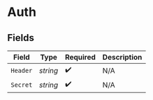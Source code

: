 # Auth


## Fields

| Field              | Type               | Required           | Description        |
| ------------------ | ------------------ | ------------------ | ------------------ |
| `Header`           | *string*           | :heavy_check_mark: | N/A                |
| `Secret`           | *string*           | :heavy_check_mark: | N/A                |